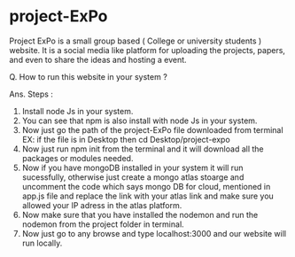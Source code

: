 # project-ExPo
Project ExPo is a small group based ( College or university students ) website.  It is a social media like platform for uploading the projects, papers, and even to share the ideas and hosting a event.  


Q. How to run this website in your system ?

Ans.
Steps :
1. Install node Js in your system.
2. You can see that npm is also install with node Js in your system.
3. Now just go the path of the project-ExPo file downloaded from terminal EX: if the file is in Desktop then cd Desktop/project-expo
4. Now just run npm init from the terminal and it will download all the packages or modules needed.
5. Now if you have mongoDB installed in your system it will run sucessfully, otherwise just create a mongo atlas stoarge and uncomment the code which says mongo DB for cloud, mentioned in app.js file and replace the link with your atlas link and make sure you allowed your IP adress in the atlas platform.
6. Now make sure that you have installed the nodemon and run the nodemon from the project folder in terminal.
7. Now just go to any browse and type localhost:3000 and our website will run locally.




